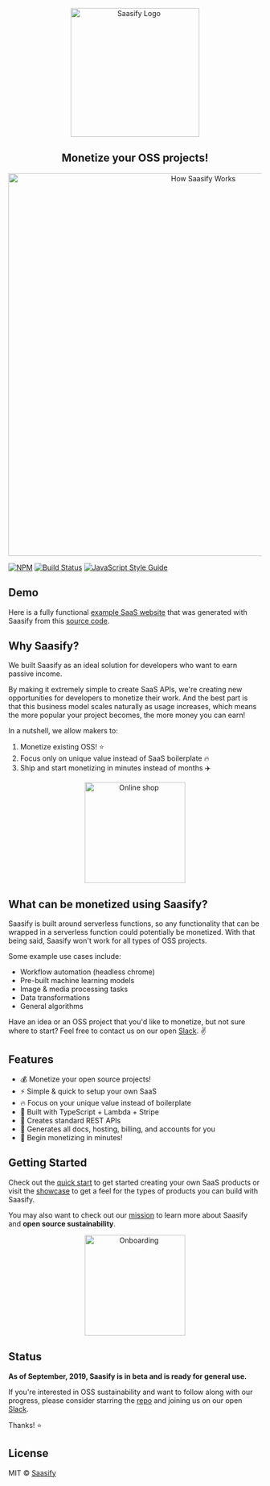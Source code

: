 <p align="center">
  <a href="https://saasify.sh" title="Saasify">
    <img src="https://saasify.sh/_media/logo.png" alt="Saasify Logo" width="256" />
  </a>
</p>

<h2 align="center" class='subtitle'>Monetize your OSS projects!</h2>

<p align="center">
  <img
    src="https://saasify.sh/_media/saasify-how-it-works.png"
    alt="How Saasify Works"
    width="760"
  />
</p>

[![NPM](https://img.shields.io/npm/v/saasify.svg)](https://www.npmjs.com/package/saasify) [![Build Status](https://travis-ci.com/saasify-sh/saasify.svg?branch=master)](https://travis-ci.com/saasify-sh/saasify) [![JavaScript Style Guide](https://img.shields.io/badge/code_style-standard-brightgreen.svg)](https://standardjs.com)

## Demo

Here is a fully functional [example SaaS website](https://puppet-master.sh ':target=_blank') that was generated with Saasify from this [source code](https://github.com/saasify-sh/puppet-master ':target=_blank').

## Why Saasify?

We built Saasify as an ideal solution for developers who want to earn passive income.

By making it extremely simple to create SaaS APIs, we're creating new opportunities for developers to monetize their work. And the best part is that this business model scales naturally as usage increases, which means the more popular your project becomes, the more money you can earn!

In a nutshell, we allow makers to:

1. Monetize existing OSS! ⭐️
2. Focus only on unique value instead of SaaS boilerplate 🔥
3. Ship and start monetizing in minutes instead of months ✈️

<p align="center">
  <img src="https://saasify.sh/_media/undraw/business_shop.svg" alt="Online shop" width="200" />
</p>

## What can be monetized using Saasify?

Saasify is built around serverless functions, so any functionality that can be wrapped in a serverless function could potentially be monetized. With that being said, Saasify won't work for all types of OSS projects.

Some example use cases include:

- Workflow automation (headless chrome)
- Pre-built machine learning models
- Image & media processing tasks
- Data transformations
- General algorithms

Have an idea or an OSS project that you'd like to monetize, but not sure where to start? Feel free to contact us on our open [Slack](https://join.slack.com/t/saasify/shared_invite/enQtODAxODA5MzU0NjczLTczOGU3NzNkYTJlMWIwZDkyNjJkOTk3MGEwZThlOWQyNTQxODZjZTExNjAzODJlZDQ3MWM5NWQwMGRiMDcyZTY). ✌️

## Features

- 💰 Monetize your open source projects!
- ⚡️️ Simple & quick to setup your own SaaS
- 🔥 Focus on your unique value instead of boilerplate
- 💯 Built with TypeScript + Lambda + Stripe
- 💎 Creates standard REST APIs
- 🤖 Generates all docs, hosting, billing, and accounts for you
- 🚀 Begin monetizing in minutes!

## Getting Started

Check out the [quick start](https://saasify.sh/#/quick-start) to get started creating your own SaaS products or visit the [showcase](https://saasify.sh/#/showcase) to get a feel for the types of products you can build with Saasify.

You may also want to check out our [mission](https://saasify.sh/#/mission) to learn more about Saasify and **open source sustainability**.

<p align="center">
  <img src="https://saasify.sh/_media/undraw/onboarding.svg" alt="Onboarding" width="200" />
</p>

## Status

**As of September, 2019, Saasify is in beta and is ready for general use.**

If you're interested in OSS sustainability and want to follow along with our progress, please consider starring the [repo](https://github.com/saasify-sh/saasify) and joining us on our open [Slack](https://join.slack.com/t/saasify/shared_invite/enQtODAxODA5MzU0NjczLTczOGU3NzNkYTJlMWIwZDkyNjJkOTk3MGEwZThlOWQyNTQxODZjZTExNjAzODJlZDQ3MWM5NWQwMGRiMDcyZTY).

Thanks! ⭐️

## License

MIT © [Saasify](https://saasify.sh)

